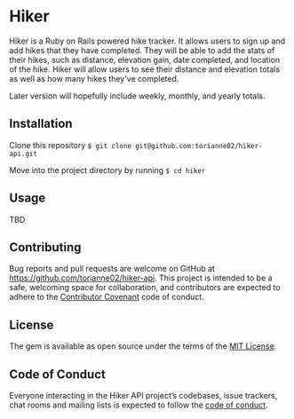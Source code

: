 # Hiker

Hiker is a Ruby on Rails powered hike tracker. It allows users to sign up and add hikes that they have completed. They will be able to add the stats of their hikes, such as distance, elevation gain, date completed, and location of the hike. Hiker will allow users to see their distance and elevation totals as well as how many hikes they've completed. 

Later version will hopefully include weekly, monthly, and yearly totals. 

## Installation

Clone this repository `$ git clone git@github.com:torianne02/hiker-api.git`

Move into the project directory by running `$ cd hiker`

## Usage

TBD

## Contributing

Bug reports and pull requests are welcome on GitHub at https://github.com/torianne02/hiker-api. This project is intended to be a safe, welcoming space for collaboration, and contributors are expected to adhere to the [Contributor Covenant](http://contributor-covenant.org) code of conduct.

## License

The gem is available as open source under the terms of the [MIT License](https://opensource.org/licenses/MIT).

## Code of Conduct

Everyone interacting in the Hiker API project’s codebases, issue trackers, chat rooms and mailing lists is expected to follow the [code of conduct](https://github.com/torianne02/hiker-api/blob/master/CODE_OF_CONDUCT.md).
